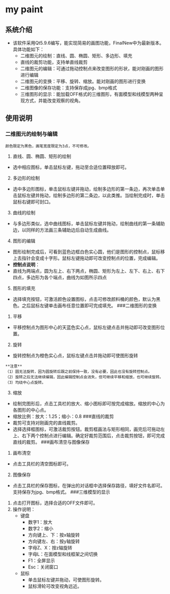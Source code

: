 # my paint
## 系统介绍
 - 该软件采用Qt5.9.6编写，能实现简易的画图功能，FinalNew中为最新版本。具体功能如下：
	 - 二维图元的绘制：直线、圆、椭圆、矩形、多边形、填充
	 - 直线的裁剪功能，支持单直线裁剪
	 - 二维图元的编辑：可通过拖动控制点来改变图形的形状，能对刚画的图形进行编辑
	 - 二维图元的变换：平移、旋转、缩放。能对刚画的图形进行变换
	 - 二维图像的保存功能：支持保存成jpg、bmp格式
	 - 三维图形的显示：能加载OFF格式的三维图形，有面模型和线模型两种呈现方式，并能改变观察的视角。
## 使用说明
### 二维图元的绘制与编辑
	颜色限定为黑色，画笔宽度限定为3点，不可修改。
1. 直线、圆、椭圆、矩形的绘制
 - 选中相应图标，单击鼠标左键，拖动至合适位置释放即可。
2. 多边形的绘制
 - 选中多边形图标，单击鼠标左键并拖动，绘制多边形的第一条边，再次单击单击鼠标左键并拖动，绘制多边形的第二条边，以此类推。当绘制完成时，单击鼠标右键即可封口。
3. 曲线的绘制
 - 与多边形类似，选中曲线图标，单击鼠标左键并拖动，绘制曲线的第一条辅助边，以同样的方法画三条辅助边后自动生成曲线。
4. 图形的编辑
 - 图形绘制完成后，可看到蓝色边框白色实心圆，他们是图形的控制点，鼠标移上去指针会变成十字形。鼠标左键拖动即可改变控制点的位置，完成编辑。
 - **控制点说明**：
 - 直线为两端点，圆为左上、右下两点，椭圆、矩形为左上、左下、右上、右下四点，多边形为各个端点，曲线为如图所示四点
5. 图形的填充
 - 选择填充按钮，可激活颜色设置图标，点击可修改颜料桶的颜色，默认为黑色。之后鼠标左键单击画布任意位置即可完成填充。
###二维图形的变换
1. 平移
 - 平移控制点为图形中心的天蓝色实心点，鼠标左键点击并拖动即可改变图形位置。
2. 旋转
 - 旋转控制点为橙色实心点，鼠标左键点击并拖动即可使图形旋转
```
**注意**
（1）圆无法旋转，因为圆旋转后跟之前保持一致，没有必要，因此也没有旋转控制点。
（2）旋转之后无法继续编辑，因此编辑控制点会消失，但可继续平移和缩放，也可继续旋转。
（3）均绕中心点旋转。	
```
3. 缩放
 - 绘制完图形后，点击工具栏的放大、缩小图标即可按完成缩放。缩放的中心为各图形的中心点。
 - 缩放比例：放大：1.25；缩小：0.8
###直线的裁剪
 - 裁剪可支持对刚画完的直线裁剪。
 - 选择选择框图标，可激活裁剪按钮。裁剪框画法与矩形相同，画完后可拖动左上、右下两个控制点进行编辑。确定好裁剪范围后，点击裁剪按钮，即可完成直线的裁剪。
###画布清空与图像保存
1. 画布清空
 - 点击工具栏的清空图标即可。
2. 图像保存
 - 点击工具栏的保存图标，在弹出的对话框中选择保存路径，填好文件名即可。支持保存为jpg、bmp格式。
###三维模型的显示
1. 点击打开图标，选择合适的OFF文件即可。
2. 操作说明：
	 - 键盘
		 - 数字1：放大
		 - 数字2：缩小
		 - 方向键上、下：按x轴旋转
		 - 方向键左、右：按y轴旋转
		 - 字母Z、X：按z轴旋转
		 - 字母L：在面模型和线框架之间切换
		 - F1：全屏显示
		 - Esc：关闭窗口
	- 鼠标
		- 单击鼠标左键并拖动，可使图形旋转。
		- 鼠标滑轮可改变视角远近。






